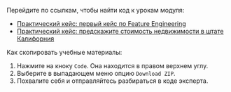 Перейдите по ссылкам, чтобы найти код к урокам модуля:
- [Практический кейс: первый кейс по Feature Engineering](https://github.com/Eduson-DataScience/DataScience/blob/main/TimeSeries/103-EDA_ETNA.ipynb)
- [Практический кейс: предскажите стоимость недвижимости в штате Калифорния](https://github.com/Eduson-DataScience/DataScience/blob/main/TimeSeries/ETA_taxi_Test_task.ipynb)


Как скопировать учебные материалы:
1. Нажмите на кноку <code>Code</code>. Она находится в правом верхнем углу.
2. Выберите в выпадающем меню опцию <code>Download ZIP</code>.
3. Похвалите себя и отправляйтесь разбираться в коде эксперта.
